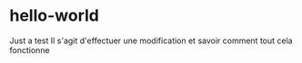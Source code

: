 # hello-world
Just a test
Il s'agit d'effectuer une modification et savoir comment tout cela fonctionne
